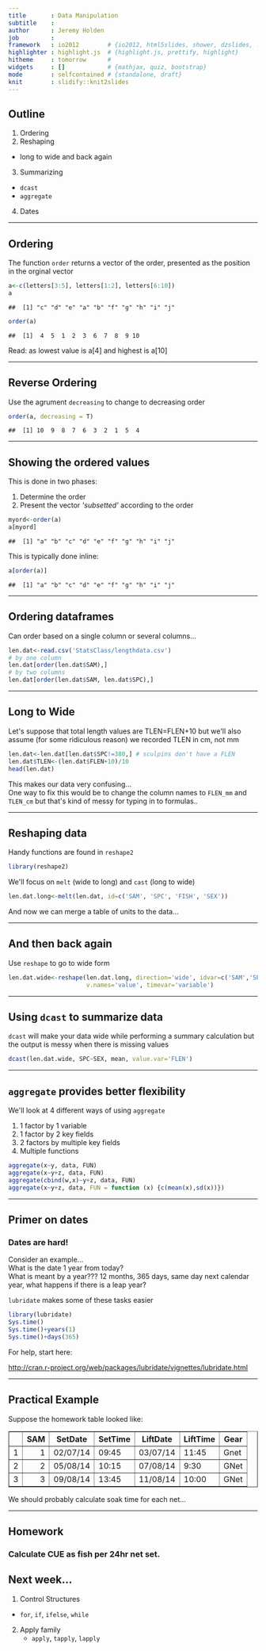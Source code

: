 ```yaml
---
title       : Data Manipulation
subtitle    : 
author      : Jeremy Holden
job         : 
framework   : io2012        # {io2012, html5slides, shower, dzslides, ...}
highlighter : highlight.js  # {highlight.js, prettify, highlight}
hitheme     : tomorrow      # 
widgets     : []            # {mathjax, quiz, bootstrap}
mode        : selfcontained # {standalone, draft}
knit        : slidify::knit2slides
---
```

## Outline
1. Ordering 
2. Reshaping
  * long to wide and back again
3. Summarizing 
  * `dcast`
  * `aggregate`
4. Dates

---
## Ordering
The function `order` returns a vector of the order, presented as the position in the orginal vector


```r
a<-c(letters[3:5], letters[1:2], letters[6:10])
a
```

```
##  [1] "c" "d" "e" "a" "b" "f" "g" "h" "i" "j"
```

```r
order(a)
```

```
##  [1]  4  5  1  2  3  6  7  8  9 10
```
Read: as lowest value is a[4] and highest is a[10]

---
## Reverse Ordering
Use the agrument `decreasing` to change to decreasing order

```r
order(a, decreasing = T)
```

```
##  [1] 10  9  8  7  6  3  2  1  5  4
```

---
## Showing the ordered values
This is done in two phases:  
1.  Determine the order  
2.  Present the vector *'subsetted'* according to the order  


```r
myord<-order(a)
a[myord]
```

```
##  [1] "a" "b" "c" "d" "e" "f" "g" "h" "i" "j"
```
This is typically done inline:

```r
a[order(a)]
```

```
##  [1] "a" "b" "c" "d" "e" "f" "g" "h" "i" "j"
```

---
## Ordering dataframes
Can order based on a single column or several columns...

```r
len.dat<-read.csv('StatsClass/lengthdata.csv')
# by one column
len.dat[order(len.dat$SAM),]
# by two columns
len.dat[order(len.dat$SAM, len.dat$SPC),]
```

---
## Long to Wide
Let's suppose that total length values are TLEN=FLEN+10 but we'll also assume (for some ridiculous reason) we recorded TLEN in cm, not mm

```r
len.dat<-len.dat[len.dat$SPC!=380,] # sculpins don't have a FLEN
len.dat$TLEN<-(len.dat$FLEN+10)/10
head(len.dat)
```
This makes our data very confusing...  
One way to fix this would be to change the column names to `FLEN_mm` and `TLEN_cm` but that's kind of messy for typing in to formulas..

---
## Reshaping data
Handy functions are found in `reshape2`

```r
library(reshape2)
```
We'll focus on `melt` (wide to long) and `cast` (long to wide)


```r
len.dat.long<-melt(len.dat, id=c('SAM', 'SPC', 'FISH', 'SEX'))
```

And now we can merge a table of units to the data...

---
## And then back again
Use `reshape` to go to wide form

```r
len.dat.wide<-reshape(len.dat.long, direction='wide', idvar=c('SAM','SPC','FISH','SEX'), 
                      v.names='value', timevar='variable')
```

---
## Using `dcast` to summarize data
`dcast` will make your data wide while performing a summary calculation but the output is messy when there is missing values

```r
dcast(len.dat.wide, SPC~SEX, mean, value.var='FLEN')
```

---
## `aggregate` provides better flexibility
We'll look at 4 different ways of using `aggregate`  

  1.   1 factor by 1 variable
  2.   1 factor by 2 key fields
  3.   2 factors by multiple key fields
  4.   Multiple functions  


```r
aggregate(x~y, data, FUN)
aggregate(x~y+z, data, FUN)
aggregate(cbind(w,x)~y+z, data, FUN)
aggregate(x~y+z, data, FUN = function (x) {c(mean(x),sd(x))})
```

---
## Primer on dates
### Dates are hard!
Consider an example...  
What is the date 1 year from today?  
What is meant by a year??? 12 months, 365 days, same day next calendar year, what happens if there is a leap year?

`lubridate` makes some of these tasks easier

```r
library(lubridate)
Sys.time()
Sys.time()+years(1)
Sys.time()+days(365)
```

For help, start here:  

http://cran.r-project.org/web/packages/lubridate/vignettes/lubridate.html

---
## Practical Example
Suppose the homework table looked like:

<!-- html table generated in R 3.1.1 by xtable 1.7-4 package -->
<!-- Mon Nov 10 10:14:28 2014 -->
<table border=1>
<tr> <th>  </th> <th> SAM </th> <th> SetDate </th> <th> SetTime </th> <th> LiftDate </th> <th> LiftTime </th> <th> Gear </th>  </tr>
  <tr> <td align="right"> 1 </td> <td align="right">   1 </td> <td> 02/07/14 </td> <td> 09:45 </td> <td> 03/07/14 </td> <td> 11:45 </td> <td> Gnet </td> </tr>
  <tr> <td align="right"> 2 </td> <td align="right">   2 </td> <td> 05/08/14 </td> <td> 10:15 </td> <td> 07/08/14 </td> <td> 9:30 </td> <td> GNet </td> </tr>
  <tr> <td align="right"> 3 </td> <td align="right">   3 </td> <td> 09/08/14 </td> <td> 13:45 </td> <td> 11/08/14 </td> <td> 10:00 </td> <td> GNet </td> </tr>
   </table>
    
We should probably calculate soak time for each net...

---
## Homework
### Calculate CUE as fish per 24hr net set.

## Next week...
1.  Control Structures
  * `for`, `if`, `ifelse`, `while`
2.  Apply family
    * `apply`, `tapply`, `lapply`
